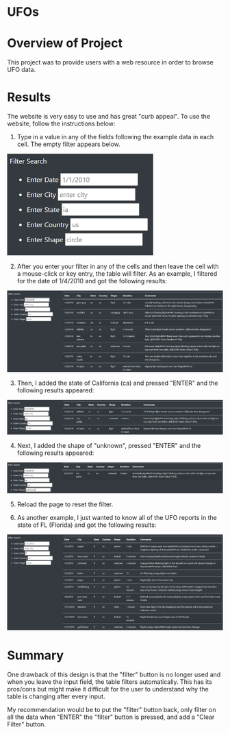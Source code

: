 # UFOs

# Overview of Project
This project was to provide users with a web resource in order to browse UFO data.

# Results
The website is very easy to use and has great "curb appeal".  To use the website, follow the instructions below:
1. Type in a value in any of the fields following the example data in each cell.  The empty filter appears below.

![EmptyFilter.png](https://github.com/WagnerLisaK/UFOs/blob/main/Resources/EmptyFilter.png)

2. After you enter your filter in any of the cells and then leave the cell with a mouse-click or key entry, the table will filter.  As an example, I filtered for the date of 1/4/2010 and got the following results:

![1-4-2010.png](https://github.com/WagnerLisaK/UFOs/blob/main/Resources/1-4-2010.png)

3. Then, I added the state of California (ca) and pressed "ENTER" and the following results appeared:

![ca.png](https://github.com/WagnerLisaK/UFOs/blob/main/Resources/ca.png)

4. Next, I added the shape of "unknown", pressed "ENTER" and the following results appeared:

![unknown.png](https://github.com/WagnerLisaK/UFOs/blob/main/Resources/unknown.png)

5. Reload the page to reset the filter.

6. As another example, I just wanted to know all of the UFO reports in the state of FL (Florida) and got the following results:

![fl.png](https://github.com/WagnerLisaK/UFOs/blob/main/Resources/fl.png)




# Summary
One drawback of this design is that the "filter" button is no longer used and when you leave the input field, the table filters automatically.  This has its pros/cons but might make it difficult for the user to understand why the table is changing after every input.

My recommendation would be to put the "filter" button back, only filter on all the data when "ENTER"  <OR>  the "filter" button is pressed, and add a "Clear Filter" button.
